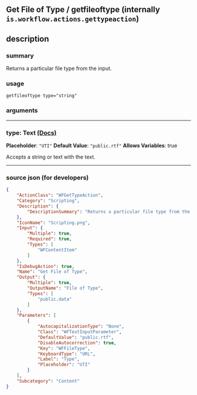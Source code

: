 
## Get File of Type / getfileoftype (internally `is.workflow.actions.gettypeaction`)


## description

### summary

Returns a particular file type from the input.


### usage
```
getfileoftype type="string"
```

### arguments

---

### type: Text [(Docs)](https://pfgithub.github.io/shortcutslang/gettingstarted#text-field)
**Placeholder**: `"UTI"`
**Default Value**: `"public.rtf"`
**Allows Variables**: true



Accepts a string 
or text
with the text.

---

### source json (for developers)

```json
{
	"ActionClass": "WFGetTypeAction",
	"Category": "Scripting",
	"Description": {
		"DescriptionSummary": "Returns a particular file type from the input."
	},
	"IconName": "Scripting.png",
	"Input": {
		"Multiple": true,
		"Required": true,
		"Types": [
			"WFContentItem"
		]
	},
	"IsDebugAction": true,
	"Name": "Get File of Type",
	"Output": {
		"Multiple": true,
		"OutputName": "File of Type",
		"Types": [
			"public.data"
		]
	},
	"Parameters": [
		{
			"AutocapitalizationType": "None",
			"Class": "WFTextInputParameter",
			"DefaultValue": "public.rtf",
			"DisableAutocorrection": true,
			"Key": "WFFileType",
			"KeyboardType": "URL",
			"Label": "Type",
			"Placeholder": "UTI"
		}
	],
	"Subcategory": "Content"
}
```
